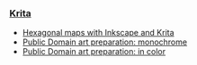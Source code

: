 ### [Krita](https://krita.org/en/)

- [Hexagonal maps with Inkscape and Krita](https://vladar.bearblog.dev/hexagonal-maps-with-inkscape-and-krita/)
- [Public Domain art preparation: monochrome](https://vladar.bearblog.dev/public-domain-art-preparation-monochrome/)
- [Public Domain art preparation: in color](https://vladar.bearblog.dev/public-domain-art-preparation-in-color/)
